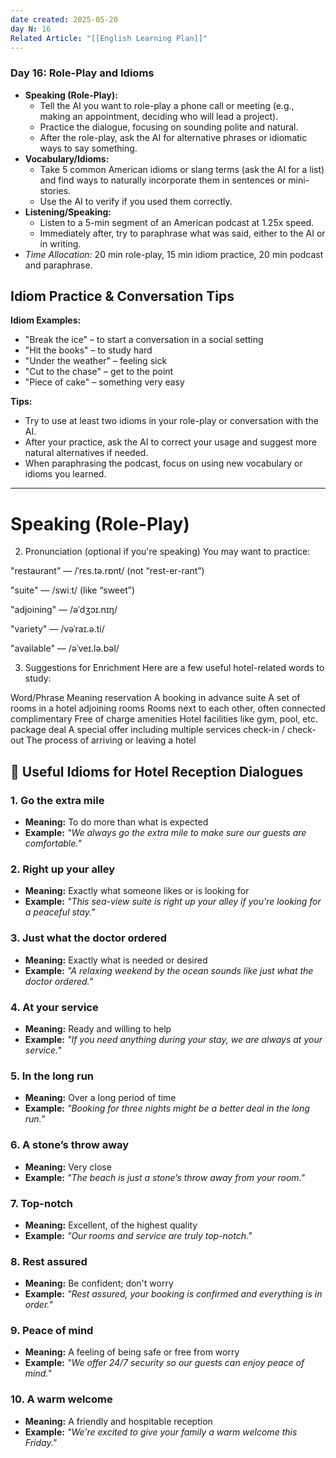 ```yaml
---
date created: 2025-05-20
day N: 16
Related Article: "[[English Learning Plan]]"
---
```

### **Day 16: Role-Play and Idioms**
* **Speaking (Role-Play):**
    * Tell the AI you want to role-play a phone call or meeting (e.g., making an appointment, deciding who will lead a project).
    * Practice the dialogue, focusing on sounding polite and natural.
    * After the role-play, ask the AI for alternative phrases or idiomatic ways to say something.
* **Vocabulary/Idioms:**
    * Take 5 common American idioms or slang terms (ask the AI for a list) and find ways to naturally incorporate them in sentences or mini-stories.
    * Use the AI to verify if you used them correctly.
* **Listening/Speaking:**
    * Listen to a 5-min segment of an American podcast at 1.25x speed.
    * Immediately after, try to paraphrase what was said, either to the AI or in writing.
* _Time Allocation:_ 20 min role-play, 15 min idiom practice, 20 min podcast and paraphrase.


## Idiom Practice & Conversation Tips

**Idiom Examples:**
- "Break the ice" – to start a conversation in a social setting
- "Hit the books" – to study hard
- "Under the weather" – feeling sick
- "Cut to the chase" – get to the point
- "Piece of cake" – something very easy

**Tips:**
- Try to use at least two idioms in your role-play or conversation with the AI.
- After your practice, ask the AI to correct your usage and suggest more natural alternatives if needed.
- When paraphrasing the podcast, focus on using new vocabulary or idioms you learned.  


----
# Speaking (Role-Play)
2. Pronunciation (optional if you're speaking)
You may want to practice:

"restaurant" — /ˈrɛs.tə.rɒnt/ (not “rest-er-rant”)

"suite" — /swiːt/ (like “sweet”)

"adjoining" — /əˈdʒɔɪ.nɪŋ/

"variety" — /vəˈraɪ.ə.ti/

"available" — /əˈveɪ.lə.bəl/

3. Suggestions for Enrichment
Here are a few useful hotel-related words to study:

Word/Phrase	Meaning
reservation	A booking in advance
suite	A set of rooms in a hotel
adjoining rooms	Rooms next to each other, often connected
complimentary	Free of charge
amenities	Hotel facilities like gym, pool, etc.
package deal	A special offer including multiple services
check-in / check-out	The process of arriving or leaving a hotel

## 🏨 Useful Idioms for Hotel Reception Dialogues

### 1. **Go the extra mile**
- **Meaning:** To do more than what is expected
- **Example:** *"We always go the extra mile to make sure our guests are comfortable."*

### 2. **Right up your alley**
- **Meaning:** Exactly what someone likes or is looking for
- **Example:** *"This sea-view suite is right up your alley if you're looking for a peaceful stay."*

### 3. **Just what the doctor ordered**
- **Meaning:** Exactly what is needed or desired
- **Example:** *"A relaxing weekend by the ocean sounds like just what the doctor ordered."*

### 4. **At your service**
- **Meaning:** Ready and willing to help
- **Example:** *"If you need anything during your stay, we are always at your service."*

### 5. **In the long run**
- **Meaning:** Over a long period of time
- **Example:** *"Booking for three nights might be a better deal in the long run."*

### 6. **A stone’s throw away**
- **Meaning:** Very close
- **Example:** *"The beach is just a stone’s throw away from your room."*

### 7. **Top-notch**
- **Meaning:** Excellent, of the highest quality
- **Example:** *"Our rooms and service are truly top-notch."*

### 8. **Rest assured**
- **Meaning:** Be confident; don't worry
- **Example:** *"Rest assured, your booking is confirmed and everything is in order."*

### 9. **Peace of mind**
- **Meaning:** A feeling of being safe or free from worry
- **Example:** *"We offer 24/7 security so our guests can enjoy peace of mind."*

### 10. **A warm welcome**
- **Meaning:** A friendly and hospitable reception
- **Example:** *"We're excited to give your family a warm welcome this Friday."*
